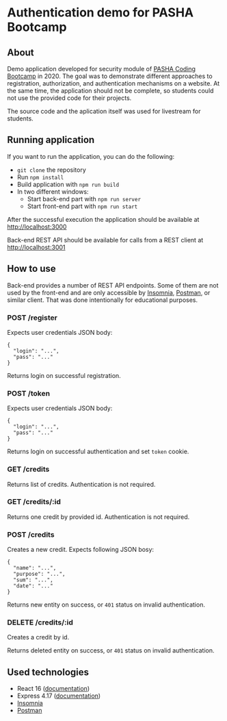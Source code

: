 # Authentication demo for PASHA Bootcamp

## About

Demo application developed for security module of [PASHA Coding Bootcamp](https://pasha-holding.az/en/press-media/news/pasha-coding-bootcamp/) in 2020. The goal was to demonstrate different approaches to registration, authorization, and authentication mechanisms on a website. At the same time, the application should not be complete, so students could not use the provided code for their projects.

The source code and the aplication itself was used for livestream for students.

## Running application

If you want to run the application, you can do the following:

- `git clone` the repository
- Run `npm install`
- Build application with `npm run build`
- In two different windows:
  - Start back-end part with `npm run server`
  - Start front-end part with `npm run start`

After the successful execution the application should be available at <http://localhost:3000>

Back-end REST API should be available for calls from a REST client at <http://localhost:3001>

## How to use

Back-end provides a number of REST API endpoints. Some of them are not used by the front-end and are only accessible by [Insomnia](https://insomnia.rest/), [Postman](https://www.postman.com/), or similar client. That was done intentionally for educational purposes.

### POST /register

Expects user credentials JSON body:

```
{
  "login": "...",
  "pass": "..."
}
```

Returns login on successful registration.

### POST /token

Expects user credentials JSON body:

```
{
  "login": "...",
  "pass": "..."
}
```

Returns login on successful authentication and set `token` cookie.

### GET /credits

Returns list of credits. Authentication is not required.

### GET /credits/:id

Returns one credit by provided id. Authentication is not required.

### POST /credits

Creates a new credit. Expects following JSON bosy:

```
{
  "name": "...",
  "purpose": "...",
  "sum": "...",
  "date": "..."
}
```

Returns new entity on success, or `401` status on invalid authentication.

### DELETE /credits/:id

Creates a credit by id.

Returns deleted entity on success, or `401` status on invalid authentication.

## Used technologies

- React 16 ([documentation](https://reactjs.org/docs/getting-started.html))
- Express 4.17 ([documentation](https://expressjs.com/en/4x/api.html))
- [Insomnia](https://insomnia.rest/)
- [Postman](https://www.postman.com/)
